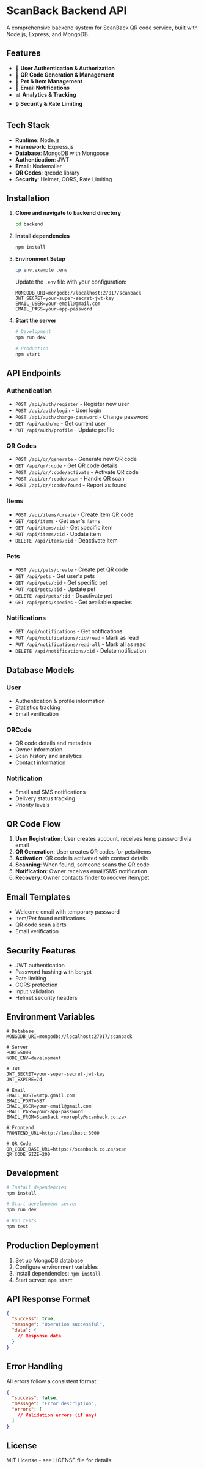 # ScanBack Backend API

A comprehensive backend system for ScanBack QR code service, built with Node.js, Express, and MongoDB.

## Features

- 🔐 **User Authentication & Authorization**
- 📱 **QR Code Generation & Management**
- 🐾 **Pet & Item Management**
- 📧 **Email Notifications**
- 📊 **Analytics & Tracking**
- 🔒 **Security & Rate Limiting**

## Tech Stack

- **Runtime**: Node.js
- **Framework**: Express.js
- **Database**: MongoDB with Mongoose
- **Authentication**: JWT
- **Email**: Nodemailer
- **QR Codes**: qrcode library
- **Security**: Helmet, CORS, Rate Limiting

## Installation

1. **Clone and navigate to backend directory**
   ```bash
   cd backend
   ```

2. **Install dependencies**
   ```bash
   npm install
   ```

3. **Environment Setup**
   ```bash
   cp env.example .env
   ```
   
   Update the `.env` file with your configuration:
   ```env
   MONGODB_URI=mongodb://localhost:27017/scanback
   JWT_SECRET=your-super-secret-jwt-key
   EMAIL_USER=your-email@gmail.com
   EMAIL_PASS=your-app-password
   ```

4. **Start the server**
   ```bash
   # Development
   npm run dev
   
   # Production
   npm start
   ```

## API Endpoints

### Authentication
- `POST /api/auth/register` - Register new user
- `POST /api/auth/login` - User login
- `POST /api/auth/change-password` - Change password
- `GET /api/auth/me` - Get current user
- `PUT /api/auth/profile` - Update profile

### QR Codes
- `POST /api/qr/generate` - Generate new QR code
- `GET /api/qr/:code` - Get QR code details
- `POST /api/qr/:code/activate` - Activate QR code
- `POST /api/qr/:code/scan` - Handle QR scan
- `POST /api/qr/:code/found` - Report as found

### Items
- `POST /api/items/create` - Create item QR code
- `GET /api/items` - Get user's items
- `GET /api/items/:id` - Get specific item
- `PUT /api/items/:id` - Update item
- `DELETE /api/items/:id` - Deactivate item

### Pets
- `POST /api/pets/create` - Create pet QR code
- `GET /api/pets` - Get user's pets
- `GET /api/pets/:id` - Get specific pet
- `PUT /api/pets/:id` - Update pet
- `DELETE /api/pets/:id` - Deactivate pet
- `GET /api/pets/species` - Get available species

### Notifications
- `GET /api/notifications` - Get notifications
- `PUT /api/notifications/:id/read` - Mark as read
- `PUT /api/notifications/read-all` - Mark all as read
- `DELETE /api/notifications/:id` - Delete notification

## Database Models

### User
- Authentication & profile information
- Statistics tracking
- Email verification

### QRCode
- QR code details and metadata
- Owner information
- Scan history and analytics
- Contact information

### Notification
- Email and SMS notifications
- Delivery status tracking
- Priority levels

## QR Code Flow

1. **User Registration**: User creates account, receives temp password via email
2. **QR Generation**: User creates QR codes for pets/items
3. **Activation**: QR code is activated with contact details
4. **Scanning**: When found, someone scans the QR code
5. **Notification**: Owner receives email/SMS notification
6. **Recovery**: Owner contacts finder to recover item/pet

## Email Templates

- Welcome email with temporary password
- Item/Pet found notifications
- QR code scan alerts
- Email verification

## Security Features

- JWT authentication
- Password hashing with bcrypt
- Rate limiting
- CORS protection
- Input validation
- Helmet security headers

## Environment Variables

```env
# Database
MONGODB_URI=mongodb://localhost:27017/scanback

# Server
PORT=5000
NODE_ENV=development

# JWT
JWT_SECRET=your-super-secret-jwt-key
JWT_EXPIRE=7d

# Email
EMAIL_HOST=smtp.gmail.com
EMAIL_PORT=587
EMAIL_USER=your-email@gmail.com
EMAIL_PASS=your-app-password
EMAIL_FROM=ScanBack <noreply@scanback.co.za>

# Frontend
FRONTEND_URL=http://localhost:3000

# QR Code
QR_CODE_BASE_URL=https://scanback.co.za/scan
QR_CODE_SIZE=200
```

## Development

```bash
# Install dependencies
npm install

# Start development server
npm run dev

# Run tests
npm test
```

## Production Deployment

1. Set up MongoDB database
2. Configure environment variables
3. Install dependencies: `npm install`
4. Start server: `npm start`

## API Response Format

```json
{
  "success": true,
  "message": "Operation successful",
  "data": {
    // Response data
  }
}
```

## Error Handling

All errors follow a consistent format:
```json
{
  "success": false,
  "message": "Error description",
  "errors": [
    // Validation errors (if any)
  ]
}
```

## License

MIT License - see LICENSE file for details.
